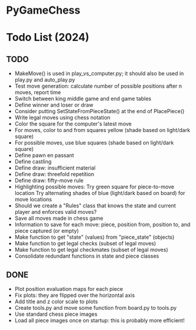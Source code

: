 # PyGameChess
# Todo List (2024)

## TODO
- MakeMove() is used in play_vs_computer.py; it should also be used in play.py and auto_play.py
- Test move generation: calculate number of possible positions after n moves, report time
- Switch between king middle game and end game tables
- Define winner and loser or draw
- Consider putting SetStateFromPieceState() at the end of PlacePiece()
- Write legal moves using chess notation
- Color the square for the computer's latest move
- For moves, color to and from squares yellow (shade based on light/dark square)
- For possible moves, use blue squares (shade based on light/dark square)
- Define pawn en passant
- Define castling
- Define draw: insufficient material
- Define draw: threefold repetition
- Define draw: fifty-move rule
- Highlighting possible moves:
  Try green square for piece-to-move location
  Try alternating shades of blue (light/dark based on board) for move locations
- Should we create a "Rules" class that knows the state and current player
  and enforces valid moves?
- Save all moves made in chess game
- Information to save for each move: piece, position from, position to, and piece captured (or empty)
- Make function to get "state" (values) from "piece_state" (objects)
- Make function to get legal checks (subset of legal moves)
- Make function to get legal checkmates (subset of legal moves)
- Consolidate redundant functions in state and piece classes

## DONE
- Plot position evaluation maps for each piece
- Fix plots: they are flipped over the horizontal axis
- Add title and z color scale to plots
- Create tools.py and move some function from board.py to tools.py
- Use standard chess piece images
- Load all piece images once on startup: this is probably more efficient!
